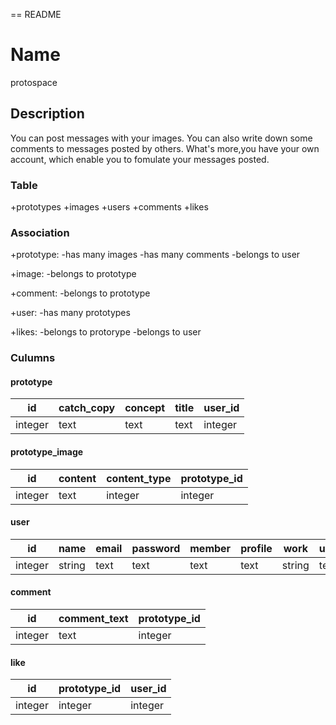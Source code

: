 == README
# Name
protospace

## Description
You can post messages with your images. You can also write down some comments to messages posted by others.
What's more,you have your own account, which enable you to fomulate your messages posted.

### Table
+prototypes
+images
+users
+comments
+likes

### Association
+prototype:
 -has many images
 -has many comments
 -belongs to user

+image:
 -belongs to prototype

+comment:
 -belongs to prototype

+user:
 -has many prototypes

+likes:
 -belongs to protorype
 -belongs to user

### Culumns
#### prototype
|id     |catch_copy|concept|title|user_id|
|-------|----------|-------|-----|-------|
|integer|text      |text   |text |integer|

#### prototype_image
|id     |content|content_type|prototype_id|
|-------|-------|------------|------------|
|integer|text   |integer     |integer     |

#### user
|id     |name  |email|password|member|profile|work  |user_image_content|
|-------|------|-----|--------|------|-------|------|------------------|
|integer|string|text |text    |text  |text   |string|text              |

#### comment
|id     |comment_text|prototype_id|
|-------|------------|------------|
|integer|text        |integer     |

#### like
|id     |prototype_id|user_id|
|-------|------------|-------|
|integer|integer     |integer|
